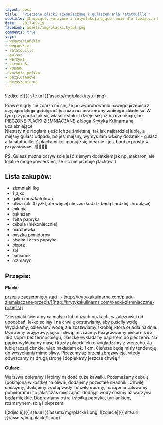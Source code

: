 ```yaml
---
layout: post
title:  "Pieczone placki ziemniaczane z gulaszem a'la ratatouille."
subtitle: Chrupiące, warzywne i satysfakcjonujące danie dla lubiących klasykę w świeżym wydaniu!
date:   2017-09-19
facebook: assets/img/placki/tytul.png
comments: true
tags:
- wegetariańskie
- wegańskie
- ratatouille
- gulasz
- warzywa
- ziemniaki
- FODMAP
- kuchnia polska
- bezglutenowe
- bezpszeniczne
---
```


![zdjecie]({{ site.url }}/assets/img/placki/tytul.png)

Prawie nigdy nie zdarza mi się, że po wypróbowaniu nowego przepisu z czyjegoś bloga gotuję coś jeszcze raz bez zmiany żadnego składnika. W tym przypadku tak się właśnie stało. I dzieje się już bardzo długo, bo PIECZONE PLACKI ZIEMNIACZANE z bloga Krytyka Kulinarna są uzależniające!  
Niestety nie mogłam zjeść ich ze śmietaną, tak jak najbardziej lubię, a mięsny gulasz odpada, bo jest mięsny, wymyśliłam własny dodatek - gulasz a'la ratatouille. Z plackami komponuje się idealnie i jest bardzo prosty w przygotowaniu!🍆🥒🥕🍅

PS. Gulasz można oczywiście jeść z innym dodatkiem jak np. makaron, ale lojalnie mogę powiedzieć, że nic nie przebije placków :)

## Lista zakupów:

* ziemniaki 1kg
* 1 jajko
* gałka muszkatołowa
* oliwa (ok. 3 łyżki, ale więcej nie zaszkodzi - będą bardziej chrupiące)
* cukinia
* bakłażan
* żółta papryka
* cebula (niekoniecznie)
* marchewka
* puszka pomidorów
* słodka i ostra papryka
* pieprz
* sól
* tymianek
* rozmaryn

## Przepis:

**Placki:** 

przepis zaczerpnięty stąd → [http://krytykakulinarna.com/placki-ziemniaczane-przepis/](http://krytykakulinarna.com/placki-ziemniaczane-przepis/)

“Ziemniaki ścieramy na małych lub dużych oczkach, w zależności od upodobań, lekko solimy i na chwilę odstawiamy, aby puściły wodę. Wyciskamy, odlewamy wodę, ale zostawiamy skrobię, która osiadła na dnie. Dodajemy przyprawy, jajko i oliwę, mieszamy.
Rozgrzewamy piekarnik do 190 stopni bez termoobiegu, blaszkę wykładamy papierem do pieczenia. Na papier wykładamy masę i każdy placek lekko wygładzamy z wierzchu. Ja lubię raczej cienkie, więc nakładam ok. 1 cm. Cieńsze będą miały tendencję do wysychania mimo oliwy. Pieczemy aż brzegi zbrązowieją, wtedy odwracamy na drugą stronę i dopiekamy jeszcze chwilę.”
 
**Gulasz:**

Warzywa obieramy i kroimy na dość duże kawałki. Podsmażamy cebulę (pokrojoną w kostkę) na oliwie, dodajemy pozostałe składniki. Chwilę smażymy, dodajemy trochę wody i chwilę dusimy, następnie zalewamy pomidorami i co jakiś czas mieszając i dodając wody dusimy aż warzywa będą miękkie. Doprawiamy ostrą i słodką papryką, tymiankiem, rozmarynem, solą i pieprzem.

![zdjecie]({{ site.url }}/assets/img/placki/1.png)
![zdjecie]({{ site.url }}/assets/img/placki/2.png)